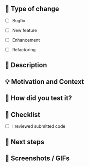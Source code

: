 ## :loudspeaker: Type of change
<!--- Put an `x` in the boxes that apply -->
- [ ] Bugfix
- [ ] New feature
- [ ] Enhancement
- [ ] Refactoring


## :scroll: Description
<!--- Describe your changes in detail -->


## :bulb: Motivation and Context
<!--- Why is this change required? What problem does it solve? -->
<!--- If it fixes an open issue, please link to the issue here. -->


## :green_heart: How did you test it?


## :pencil: Checklist
<!--- Put an `x` in the boxes that apply -->
- [ ] I reviewed submitted code


## :crystal_ball: Next steps


## :camera_flash: Screenshots / GIFs
<!--- Mandatory for UI changes -->
<!-- Uncomment the next line and replace it with links to your screenshots. -->
<!--
<img src="https://placekitten.com/260/260" width="260">&emsp;<img src="https://placekitten.com/300/300" width="260">
For UI related change
Mobile screen config  5.0''; 1080 x 1920; 420dpi
Tablet screen config 10.1''; 800 x 1280; mdpi

| ScreenType|  GIF/Screenshot  |
|---|---|
| Mobile-potrait  |  <img src="https://user-images.githubusercontent.com/5468111/82522760-07db8900-9b48-11ea-8b7b-43ca1a0a425a.gif" width="260"> |
| Mobile-landscape   |<img src="https://user-images.githubusercontent.com/5468111/82523184-0363a000-9b49-11ea-8a92-2231a585c13c.gif" width="600">   |
-->
